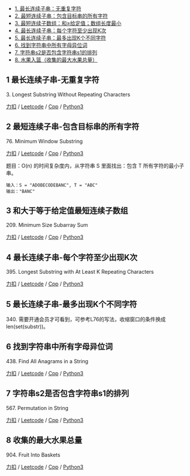 <!-- GFM-TOC -->
* [1. 最长连续子串：无重复字符](#1-最长连续子串-无重复字符)
* [2. 最短连续子串：包含目标串的所有字符](#2-最短连续子串-包含目标串的所有字符)
* [3. 最短连续子数组：和≥给定值；数组长度最小](#3-和大于等于给定值最短连续子数组)
* [4. 最长连续子串：每个字符至少出现K次](#4-最长连续子串-每个字符至少出现K次)
* [5. 最长连续子串：最多出现K个不同字符](#5-最长连续子串-最多出现K个不同字符)
* [6. 找到字符串中所有字母异位词](#6-找到字符串中所有字母异位词)
* [7. 字符串s2是否包含字符串s1的排列](#7-字符串s2是否包含字符串s1的排列)
* [8. 水果入篮（收集的最大水果总量）](#8-收集的最大水果总量)
<!-- GFM-TOC -->

## 1 最长连续子串-无重复字符
3\. Longest Substring Without Repeating Characters

[力扣](https://leetcode-cn.com/problems/longest-substring-without-repeating-characters/) / [Leetcode](https://leetcode.com/problems/longest-substring-without-repeating-characters/) / [Cpp](../algo_02_sliding_window/L3-m.cpp) / [Python3](../python-algorithm/algo_02_sliding_window/L3-m.py)  

## 2 最短连续子串-包含目标串的所有字符
76\. Minimum Window Substring

[力扣](https://leetcode-cn.com/problems/minimum-window-substring/) / [Leetcode](https://leetcode.com/problems/minimum-window-substring/) / [Cpp](../algo_02_sliding_window/L76-h.cpp) / [Python3](../python-algorithm/algo_02_sliding_window/L76-h.py)  

题目：O(n) 的时间复杂度内，从字符串 S 里面找出：包含 T 所有字符的最小子串。   
```
输入：S = "ADOBECODEBANC", T = "ABC"
输出："BANC"
```

## 3 和大于等于给定值最短连续子数组
209\. Minimum Size Subarray Sum

[力扣](https://leetcode-cn.com/problems/minimum-size-subarray-sum/) / [Leetcode](https://leetcode.com/problems/minimum-size-subarray-sum/) / [Cpp](../algo_02_sliding_window/L209.cpp) / [Python3](../python-algorithm/algo_02_sliding_window/L209.py)  

## 4 最长连续子串-每个字符至少出现K次
395\. Longest Substring with At Least K Repeating Characters

[力扣](https://leetcode-cn.com/problems/longest-substring-with-at-least-k-repeating-characters/) / [Leetcode](https://leetcode.com/problems/longest-substring-with-at-least-k-repeating-characters/) / [Cpp](../algo_02_sliding_window/L395-m.cpp) / [Python3](../python-algorithm/algo_02_sliding_window/L395-m.py)  

## 5 最长连续子串-最多出现K个不同字符
340\. 需要开通会员才可看到，可参考L76的写法，收缩窗口的条件换成len(set(substr))。   


## 6 找到字符串中所有字母异位词
438\. Find All Anagrams in a String

[力扣](https://leetcode-cn.com/problems/find-all-anagrams-in-a-string/) / [Leetcode](https://leetcode.com/problems/find-all-anagrams-in-a-string/) / [Cpp](../algo_02_sliding_window/L438-m.cpp) / [Python3](../python-algorithm/algo_02_sliding_window/L438-m.py)  

## 7 字符串s2是否包含字符串s1的排列   
567\. Permutation in String   

[力扣](https://leetcode-cn.com/problems/permutation-in-string/) / [Leetcode](https://leetcode.com/problems/permutation-in-string/) / [Cpp](../algo_02_sliding_window/L567-m.cpp) / [Python3](../python-algorithm/algo_02_sliding_window/L567-m.py)   


## 8 收集的最大水果总量
904\. Fruit Into Baskets  

[力扣](https://leetcode-cn.com/problems/fruit-into-baskets/) / [Leetcode](https://leetcode.com/problems/fruit-into-baskets/) / [Cpp](../algo_02_sliding_window/L904-m.cpp) / [Python3](../python-algorithm/algo_02_sliding_window/L904-m.py)  








